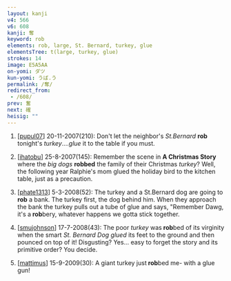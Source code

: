 ```yaml
---
layout: kanji
v4: 566
v6: 608
kanji: 奪
keyword: rob
elements: rob, large, St. Bernard, turkey, glue
elementsTree: t(large, turkey, glue)
strokes: 14
image: E5A5AA
on-yomi: ダツ
kun-yomi: うば.う
permalink: /奪/
redirect_from:
 - /608/
prev: 奮
next: 確
heisig: ""
---
```


1) [<a href="http://kanji.koohii.com/profile/pupul07">pupul07</a>] 20-11-2007(210): Don&#039;t let the neighbor&#039;s <em>St.Bernard</em> <strong>rob</strong> tonight&#039;s <em>turkey</em>....<em>glue</em> it to the table if you must.

2) [<a href="http://kanji.koohii.com/profile/ihatobu">ihatobu</a>] 25-8-2007(145): Remember the scene in <strong>A Christmas Story</strong> where the <em>big dogs</em> <strong>robbed</strong> the family of their Christmas <em>turkey</em>? Well, the following year Ralphie&#039;s mom glued the holiday bird to the kitchen table, just as a precaution.

3) [<a href="http://kanji.koohii.com/profile/phate1313">phate1313</a>] 5-3-2008(52): The turkey and a St.Bernard dog are going to<strong> rob</strong> a bank. The turkey first, the dog behind him. When they approach the bank the turkey pulls out a tube of glue and says, &quot;Remember Dawg, it&#039;s a<strong> rob</strong>bery, whatever happens we gotta stick together.

4) [<a href="http://kanji.koohii.com/profile/smujohnson">smujohnson</a>] 17-7-2008(43): The poor <em>turkey</em> was<strong> rob</strong>bed of its virginity when the smart <em>St. Bernard Dog</em> <em>glued</em> its feet to the ground and then pounced on top of it! Disgusting? Yes... easy to forget the story and its primitive order? You decide.

5) [<a href="http://kanji.koohii.com/profile/mattimus">mattimus</a>] 15-9-2009(30): A giant turkey just<strong> rob</strong>bed me- with a glue gun!

